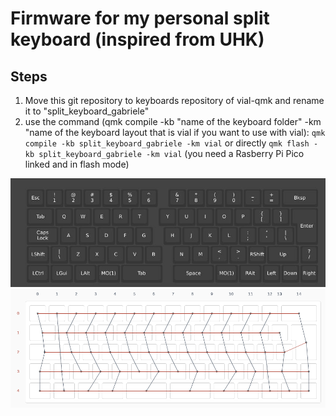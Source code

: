 # Firmware for my personal split keyboard (inspired from UHK)

## Steps
1) Move this git repository to keyboards repository of vial-qmk and rename it to "split_keyboard_gabriele"
2) use the command (qmk compile -kb "name of the keyboard folder" -km "name of the keyboard layout that is vial if you want to use with vial): 
    `qmk compile -kb split_keyboard_gabriele -km vial` or directly `qmk flash -kb split_keyboard_gabriele -km vial` (you need a Rasberry Pi Pico linked and in flash mode)


![demo_scheme](images/layout.jpg)
![demo_scheme](images/wired_schema.png)



<!-- *A short description of the keyboard/project*

* Keyboard Maintainer: [Gabriele](https://github.com/Gabriele-tomai00)
* Hardware Supported: *The PCBs, controllers supported*
* Hardware Availability: *Links to where you can find this hardware*

Make example for this keyboard (after setting up your build environment):

    make gabriele:default

Flashing example for this keyboard:

    make gabriele:default:flash

See the [build environment setup](https://docs.qmk.fm/#/getting_started_build_tools) and the [make instructions](https://docs.qmk.fm/#/getting_started_make_guide) for more information. Brand new to QMK? Start with our [Complete Newbs Guide](https://docs.qmk.fm/#/newbs).

## Bootloader

Enter the bootloader in 3 ways:

* **Bootmagic reset**: Hold down the key at (0,0) in the matrix (usually the top left key or Escape) and plug in the keyboard
* **Physical reset button**: Briefly press the button on the back of the PCB - some may have pads you must short instead
* **Keycode in layout**: Press the key mapped to `QK_BOOT` if it is available -->
